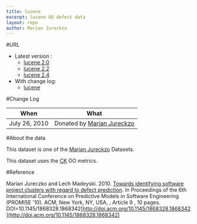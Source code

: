 ```yaml
---
title: lucene
excerpt: lucene OO defect data
layout: repo
author: Marian Jureckzo
---
```



#URL

  * Latest version :
    * [lucene 2.0](https://terapromise.csc.ncsu.edu:8443/svn/repo/defect/ck/lucene/lucene-2.0.csv)
    * [lucene 2.2](https://terapromise.csc.ncsu.edu:8443/svn/repo/defect/ck/lucene/lucene-2.4.csv)
    * [lucene 2.4](https://terapromise.csc.ncsu.edu:8443/svn/repo/defect/ck/lucene/lucene-2.2.csv)
  * With change log:
    * [lucene](https://terapromise.csc.ncsu.edu:8443/svn/repo/defect/ck/lucene/)

#Change Log

When | What
---- | ----
July 26, 2010 | Donated by [Marian Jureckzo](/repo/people)

#About the data

This dataset is one of the [Marian Jureckzo](/repo/people) Datasets.

This dataset uses the [CK](/repo/defect/ck) OO metrics.

#Reference

Marian Jureczko and Lech Madeyski. 2010. [Towards identifying software project clusters with regard to defect prediction](http://dl.acm.org/citation.cfm?id=1868328.1868342&coll=DL&dl=GUIDE&CFID=96280125&CFTOKEN=47274353). In
Proceedings of the 6th International Conference on Predictive
Models in Software Engineering (PROMISE '10). ACM, New York,
NY, USA, , Article 9 , 10 pages. DOI=10.1145/1868328.1868342[http://doi.acm.org/10.1145/1868328.1868342](http://doi.acm.org/10.1145/1868328.1868342)